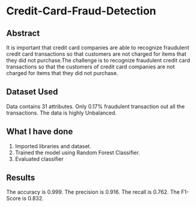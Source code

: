 # Credit-Card-Fraud-Detection

## Abstract

It is important that credit card companies are able to recognize fraudulent credit card transactions so that customers are not charged for items that they did not purchase.The challenge is to recognize fraudulent credit card transactions so that the customers of credit card companies are not charged for items that they did not purchase.

## Dataset Used

Data contains 31 attributes.
Only 0.17% fraudulent transaction out all the transactions. The data is highly Unbalanced.

## What I have done

1. Imported libraries and dataset.
2. Trained the model using Random Forest Classifier.
3. Evaluated classifier

## Results

The accuracy is 0.999.
The precision is 0.916.
The recall is 0.762.
The F1-Score is 0.832.
